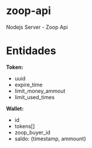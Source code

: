 # zoop-api
Nodejs Server - Zoop Api


# Entidades

**Token:**
- uuid
- expire_time
- limit_money_ammout
- limit_used_times

**Wallet:**
- id
- tokens[]
- zoop_buyer_id
- saldo: {timestamp, ammount}
